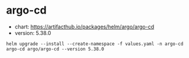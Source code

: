 # argo-cd

- chart: https://artifacthub.io/packages/helm/argo/argo-cd
- version: 5.38.0


```shell
helm upgrade --install --create-namespace -f values.yaml -n argo-cd argo-cd argo/argo-cd --version 5.38.0 
```